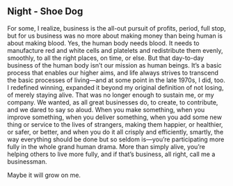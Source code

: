 ## Night - Shoe Dog

For some, I realize, business is the all-out pursuit of profits, period, full stop, but for us business was no more about making money than being human is about making blood.
Yes, the human body needs blood.
It needs to manufacture red and white cells and platelets and redistribute them evenly, smoothly, to all the right places, on time, or else.
But that day-to-day business of the human body isn’t our mission as human beings.
It’s a basic process that enables our higher aims, and life always strives to transcend the basic processes of living—and at some point in the late 1970s, I did, too.
I redefined winning, expanded it beyond my original definition of not losing, of merely staying alive.
That was no longer enough to sustain me, or my company.
We wanted, as all great businesses do, to create, to contribute, and we dared to say so aloud.
When you make something, when you improve something, when you deliver something, when you add some new thing or service to the lives of strangers, making them happier, or healthier, or safer, or better, and when you do it all crisply and efficiently, smartly, the way everything should be done but so seldom is—you’re participating more fully in the whole grand human drama.
More than simply alive, you’re helping others to live more fully, and if that’s business, all right, call me a businessman.

Maybe it will grow on me.
